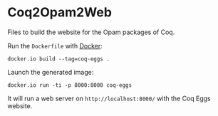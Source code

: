 # Coq2Opam2Web

Files to build the website for the Opam packages of Coq.

Run the `Dockerfile` with [Docker](http://www.docker.com/):

    docker.io build --tag=coq-eggs .

Launch the generated image:

    docker.io run -ti -p 8000:8000 coq-eggs

It will run a web server on `http://localhost:8000/` with the Coq Eggs website.

